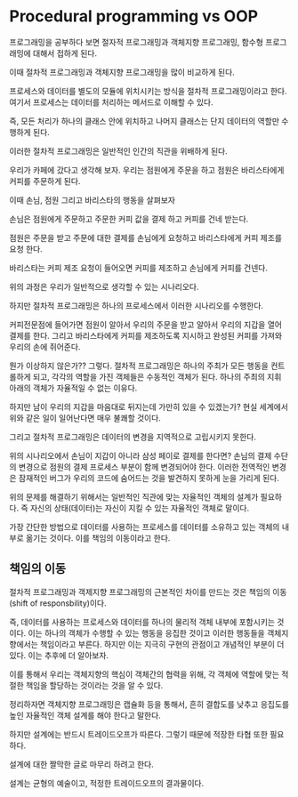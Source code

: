 # Procedural programming vs OOP

프로그래밍을 공부하다 보면 절자적 프로그래밍과 객체지향 프로그래밍, 함수형 프로그래밍에 대해서 접하게 된다.

이때 절차적 프로그래밍과 객체지향 프로그래밍을 많이 비교하게 된다.

프로세스와 데이터를 별도의 모듈에 위치시키는 방식을 절차적 프로그래밍이라고 한다. 여기서 프로세스는 데이터를 처리하는 메서드로 이해할 수 있다.

즉, 모든 처리가 하나의 클래스 안에 위치하고 나머지 클래스는 단지 데이터의 역할만 수행하게 된다.

이러한 절차적 프로그래밍은 일반적인 인간의 직관을 위배하게 된다.

우리가 카페에 갔다고 생각해 보자. 우리는 점원에게 주문을 하고 점원은 바리스타에게 커피를 주문하게 된다.

이때 손님, 점원 그리고 바리스타의 행동을 살펴보자

손님은 점원에게 주문하고 주문한 커피 값을 결제 하고 커피를 건네 받는다.

점원은 주문을 받고 주문에 대한 결제를 손님에게 요청하고 바리스타에게 커피 제조를 요청 한다.

바리스타는 커피 제조 요청이 들어오면 커피를 제조하고 손님에게 커피를 건넨다.

위의 과정은 우리가 일반적으로 생각할 수 있는 시나리오다.

하지만 절차적 프로그래밍은 하나의 프로세스에서 이러한 시나리오를 수행한다.

커피전문점에 들어가면 점원이 알아서 우리의 주문을 받고 알아서 우리의 지갑을 열어 결제를 한다. 그리고 바리스타에게 커피를 제조하도록 지시하고 완성된 커피를 가져와 우리의 손에 쥐어준다.

뭔가 이상하지 않은가?? 그렇다. 절차적 프로그래밍은 하나의 주최가 모든 행동을 컨트롤하게 되고, 각각의 역할을 가진 객체들은 수동적인 객체가 된다. 하나의 주최의 지휘 아래의 객체가 자율적일 수 없는 이유다.

하지만 남이 우리의 지갑을 마음대로 뒤지는데 가만히 있을 수 있겠는가? 현실 세계에서 위와 같은 일이 일어난다면 매우 불쾌할 것이다.

그리고 절차적 프로그래밍은 데이터의 변경을 지역적으로 고립시키지 못한다.

위의 시나리오에서 손님이 지갑이 아니라 삼성 페이로 결제를 한다면? 손님의 결제 수단의 변경으로 점원의 결제 프로세스 부분이 함께 변경되어야 한다. 이러한 전역적인 변경은 잠재적인 버그가 우리의 코드에 숨어드는 것을 발견하지 못하게 눈을 가리게 된다.

위의 문제를 해결하기 위해서는 일반적인 직관에 맞는 자율적인 객체의 설계가 필요하다. 즉 자신의 상태(데이터)는 자신이 지킬 수 있는 자율적인 객체로 말이다.

가장 간단한 방법으로 데이터를 사용하는 프로세스를 데이터를 소유하고 있는 객체의 내부로 옮기는 것이다. 이를 책임의 이동이라고 한다.

## 책임의 이동

절차적 프로그래밍과 객제지향 프로그래밍의 근본적인 차이를 만드는 것은 책임의 이동(shift of responsbility)이다.

즉, 데이터를 사용하는 프로세스와 데이터를 하나의 물리적 객체 내부에 포함시키는 것이다. 이는 하나의 객체가 수행할 수 있는 행동을 응집한 것이고 이러한 행동들을 객체지향에서는 책임이라고 부른다. 하지만 이는 지극히 구현의 관점이고 개념적인 부분이 더 있다. 이는 추후에 더 알아보자.

이를 통해서 우리는 객체지향의 핵심이 객체간의 협력을 위해, 각 객체에 역할에 맞는 적절한 책임을 할당하는 것이라는 것을 알 수 있다.

정리하자면 객체지향 프로그래밍은 캡슐화 등을 통해서, 흔히 결합도를 낮추고 응집도를 높인 자율적인 객체 설계를 해야 한다고 말한다.

하지만 설계에는 반드시 트레이드오프가 따른다. 그렇기 때문에 적장한 타협 또한 필요하다.

설계에 대한 짤막한 글로 마무리 하려고 한다.

설계는 균형의 예술이고, 적정한 트레이드오프의 결과물이다.


